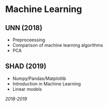 # Machine Learning

## UNN (2018)

- Preproceessing
- Comparison of machine learning algorithms
- PCA

## SHAD (2019)

- Numpy/Pandas/Matplotlib
- Introduction in Machine Learning
- Linear models

*2018-2019*
